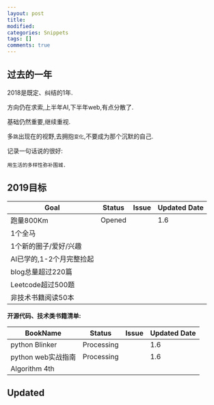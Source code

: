 ```yaml
---
layout: post
title: 
modified:
categories: Snippets
tags: []
comments: true
---
```


## 过去的一年

2018是既定、纠结的1年.

方向仍在求索,上半年AI,下半年web,有点分散了.

基础仍然重要,继续重视.

多`跳`出现在的视野,去拥抱`变化`,不要成为那个沉默的自己.

记录一句话说的很好:

```
用生活的多样性弥补围城.
```

## 2019目标

| Goal                     | Status | Issue | Updated Date |
|--------------------------|--------|-------|--------------|
| 跑量800Km                |  Opened       |       |  1.6             |
| 1个全马                  |         |       |              |
| 1个新的圈子/爱好/兴趣     |            |       |              |
| AI已学的,1-2个月完整捡起 |        |       |              |
| blog总量超过220篇        |        |       |              |
| Leetcode超过500题        |        |       |              |
| 非技术书籍阅读50本       |        |       |              |


**开源代码、技术类书籍清单:**

| BookName       | Status | Issue | Updated Date |
|----------------|--------|-------|--------------|
| python Blinker| Processing       |       |  1.6             |
| python web实战指南 | Processing       |       |  1.6             |
| Algorithm 4th  |        |       |              |


## Updated
